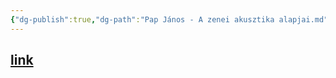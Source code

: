 ```yaml
---
{"dg-publish":true,"dg-path":"Pap János - A zenei akusztika alapjai.md","permalink":"/pap-janos-a-zenei-akusztika-alapjai/"}
---
```


## [link](https://icedrive.net/s/Za2iwbx181RQaWubQk247WykA125)

